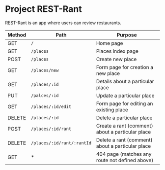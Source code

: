 # Project REST-Rant

REST-Rant is an app where users can review restaurants.

|Method |Path |Purpose |
|------|----|-------|
| GET | `/` | Home page|
| GET | `/places` | Places index page|
| POST | `/places` | Create new place|
| GET | `/places/new` | Form page for creation a new place|
| GET | `/places/:id` | Details about a particular place |
| PUT | `/palces/:id`| Update a particular place |
| GET | `/places/:id/edit` | Form page for editing an existing place |
| DELETE | `/places/:id` | Delete a particular place |
| POST | `/places/:id/rant` | Create a rant (comment) about a particular place |
| DELETE | `/places/:id/rant/:rantId` | Delete a rant (comment) about a particular place |
| GET | * | 404 page (matches any route not defined above)